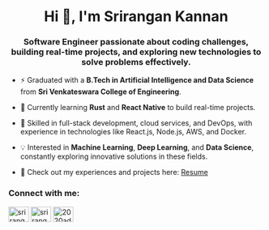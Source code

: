 <h1 align="center">Hi 👋, I'm Srirangan Kannan</h1>
<h3 align="center">Software Engineer passionate about coding challenges, building real-time projects, and exploring new technologies to solve problems effectively.</h3>

- ⚡ Graduated with a **B.Tech in Artificial Intelligence and Data Science** from **Sri Venkateswara College of Engineering**.

- 🌱 Currently learning **Rust** and **React Native** to build real-time projects.

- 🚀 Skilled in full-stack development, cloud services, and DevOps, with experience in technologies like React.js, Node.js, AWS, and Docker.

- 💡 Interested in **Machine Learning**, **Deep Learning**, and **Data Science**, constantly exploring innovative solutions in these fields.

- 📄 Check out my experiences and projects here: [Resume](https://drive.google.com/file/d/1M-U3U_oW8G-13LcAXWgS1uVzJW5fgIWQ/view?usp=drive_link)

<h3 align="left">Connect with me:</h3>
<p align="left">
<a href="https://linkedin.com/in/srirangan-kannan-7017a8245" target="blank"><img align="center" src="https://raw.githubusercontent.com/rahuldkjain/github-profile-readme-generator/master/src/images/icons/Social/linked-in-alt.svg" alt="srirangan-kannan-7017a8245" height="30" width="40" /></a>
<a href="https://instagram.com/srirangan_kannan_31" target="blank"><img align="center" src="https://raw.githubusercontent.com/rahuldkjain/github-profile-readme-generator/master/src/images/icons/Social/instagram.svg" alt="srirangan_kannan_31" height="30" width="40" /></a>
<a href="https://www.hackerrank.com/2020ad0897" target="blank"><img align="center" src="https://raw.githubusercontent.com/rahuldkjain/github-profile-readme-generator/master/src/images/icons/Social/hackerrank.svg" alt="2020ad0897" height="30" width="40" /></a>
</p>
